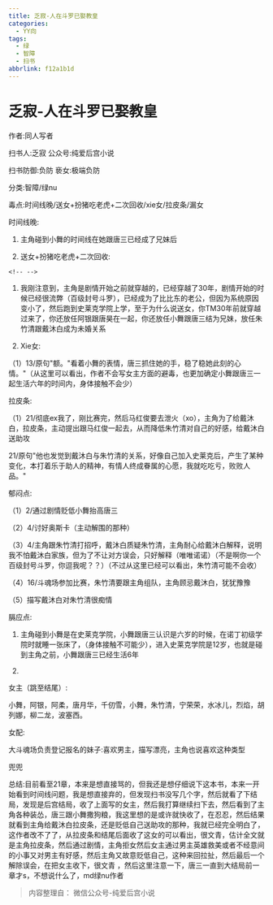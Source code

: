 ```yaml
---
title: 乏寂-人在斗罗已娶教皇
categories:
  - YY向
tags:
  - 绿
  - 智障
  - 扫书
abbrlink: f12a1b1d
---
```

# 乏寂-人在斗罗已娶教皇
作者:同人写者

扫书人:乏寂 公众号:纯爱后宫小说

扫书防御:负防 亵女:极端负防

分类:智障/绿nu

毒点:时间线晚/送女+扮猪吃老虎+二次回收/xie女/拉皮条/漏女

时间线晚:

1.  主角碰到小舞的时间线在她跟唐三已经成了兄妹后

2.  送女+扮猪吃老虎+二次回收:

```{=html}
<!-- -->
```
1.  我刚注意到，主角是剧情开始之前就穿越的，已经穿越了30年，剧情开始的时候已经很流弊（百级封号斗罗），已经成为了比比东的老公，但因为系统原因变小了，然后跑到史莱克学院上学，至于为什么说送女，你TM30年前就穿越过来了，你还放任阿银跟唐昊在一起，你还放任小舞跟唐三结为兄妹，放任朱竹清跟戴沐白成为未婚关系

2.  Xie女:

（1）13/原句"额。"看着小舞的表情，唐三抓住她的手，稳了稳她此刻的心情。"（从这里可以看出，作者不会写女主方面的避毒，也更加确定小舞跟唐三一起生活六年的时间内，身体接触不会少）

拉皮条:

（1）21/彻底ex我了，刚比赛完，然后马红俊要去泄火（xo），主角为了给戴沐白，拉皮条，主动提出跟马红俊一起去，从而降低朱竹清对自己的好感，给戴沐白送助攻

21/原句"他也发觉到戴沐白与朱竹清的关系，好像自己加入史莱克后，产生了某种变化，本打着乐于助人的精神，有情人终成眷属的心愿，我就吃吃亏，败败人品。"

郁闷点:

（1）2/通过剧情贬低小舞抬高唐三

（2）4/讨好奥斯卡（主动解围的那种）

（3）4/主角跟朱竹清打招呼，戴沐白质疑朱竹清，主角耐心给戴沐白解释，说明我不怕戴沐白家族，但为了不让对方误会，只好解释（唯唯诺诺）（不是啊你一个百级封号斗罗，你逗我呢？？）（不过从这里已经可以看出，朱竹清可能不会收）

（4）16/斗魂场参加比赛，朱竹清要跟主角组队，主角顾忌戴沐白，犹犹豫豫

（5）描写戴沐白对朱竹清很痴情

膈应点:

1.  主角碰到小舞是在史莱克学院，小舞跟唐三认识是六岁的时候，在诺丁初级学院时就睡一张床了，（身体接触不可能少），进入史莱克学院是12岁，也就是碰到主角之前，小舞跟唐三已经生活6年

2.  

女主（跳至结尾）:

小舞，阿银，阿柔，唐月华，千仞雪，小舞，朱竹清，宁荣荣，水冰儿，烈焰，胡列娜，柳二龙，波塞西。

女配:

大斗魂场负责登记报名的妹子:喜欢男主，描写漂亮，主角也说喜欢这种类型

兜兜

总结:目前看至21章，本来是想直接骂的，但我还是想仔细说下这本书，本来一开始看到时间线问题，我是想直接弃的，但发现扫书没写几个字，然后就看了下结局，发现是后宫结局，收了上面写的女主，然后我打算继续扫下去，然后看到了主角各种装怂，唐三跟小舞撒狗粮，我这里想的是或许就快收了，在忍忍，然后结果就看到主角给戴沐白拉皮条，还是贬低自己送助攻的那种，我就已经完全明白了，这作者改不了了，从拉皮条和结尾后面收了这女的可以看出，很文青，估计全文就是主角拉皮条，然后通过剧情，主角拒女然后女主通过男主英雄救美或者不经意间的小事又对男主有好感，然后主角又故意贬低自己，这种来回拉扯，然后最后一个解除误会，在把女主收下，很文青
，然后这里注意一下，唐三一直到大结局前一章才s，不想说什么了，md绿nu作者


> 内容整理自： 微信公众号-纯爱后宫小说